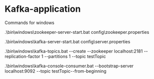# Kafka-application

Commands for windows

.\bin\windows\zookeeper-server-start.bat config\zookeeper.properties 

.\bin\windows\kafka-server-start.bat config\server.properties 

.\bin\windows\kafka-topics.bat --create --zookeeper localhost:2181 --replication-factor 1 --partitions 1 --topic testTopic 

.\bin\windows\kafka-console-consumer.bat --bootstrap-server localhost:9092 --topic testTopic--from-beginning 
